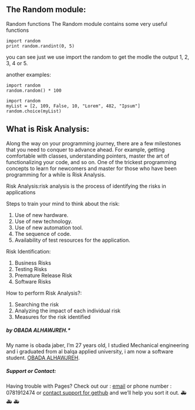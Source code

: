 
## The Random module:

Random functions
The Random module contains some very useful functions
```
import random
print random.randint(0, 5)
```
you can see just we use import the random to get the modle
the output 1, 2, 3, 4 or 5.

another examples:
```
import random
random.random() * 100
```
```
import random
myList = [2, 109, False, 10, "Lorem", 482, "Ipsum"]
random.choice(myList)
```

## What is Risk Analysis:

Along the way on your programming journey, there are a few milestones that you need to conquer to advance ahead. For example, getting comfortable with classes, understanding pointers, master the art of functionalizing your code, and so on. One of the trickest programming concepts to learn for newcomers and master for those who have been programming for a while is Risk Analysis.

Risk Analysis:risk analysis is the process of identifying the risks in applications

Steps to train your mind to think about the risk:
1. Use of new hardware.
2. Use of new technology.
3. Use of new automation tool.
4. The sequence of code.
5. Availability of test resources for the application.

Risk Identification:

1. Business Risks
2. Testing Risks
3. Premature Release Risk
4. Software Risks

How to perform Risk Analysis?:
1. Searching the risk
2. Analyzing the impact of each individual risk
3. Measures for the risk identified



#####  by OBADA ALHAWJREH.*

My name is obada jaber, I’m 27 years old, I studied Mechanical engineering and i graduated from al balqa applied university, i am now a software student. [OBADA ALHAWJREH](https://github.com/Obada-gh).

##### *Support or Contact:*

Having trouble with Pages? Check out our : [email](obada7jaber7@gmail.com) or phone number : 0781912474 or [contact support for gethub](https://support.github.com/contact) and we’ll help you sort it out. &#x1F691; &#x1F691; &#x1F691;
